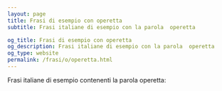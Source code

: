 ```yaml
---
layout: page
title: Frasi di esempio con operetta 
subtitle: Frasi italiane di esempio con la parola  operetta

og_title: Frasi di esempio con operetta 
og_description: Frasi italiane di esempio con la parola  operetta
og_type: website
permalink: /frasi/o/operetta.html
---
```


Frasi italiane di esempio contenenti la parola operetta:


